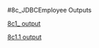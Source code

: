 #8c_JDBCEmployee Outputs

[8c1_ output](https://github.com/LearnerSrush/java-program-with-output/blob/main/8c_JDBCEmployee/8c1.jpg)

[8c1.1 output](https://github.com/LearnerSrush/java-program-with-output/blob/main/8c_JDBCEmployee/8c1.1.jpg)



